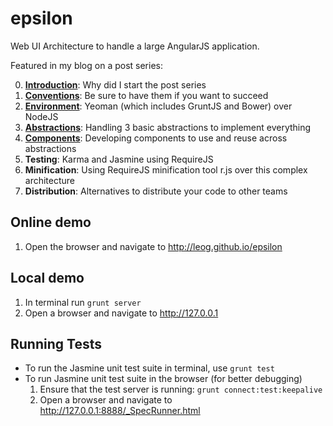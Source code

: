 # epsilon
Web UI Architecture to handle a large AngularJS application.

Featured in my blog on a post series:

0. [**Introduction**](http://leog.me/log/large-angularjs-app-introduction): Why did I start the post series
1. [**Conventions**](http://leog.me/log/large-angularjs-app-conventions): Be sure to have them if you want to succeed
2. [**Environment**](http://leog.me/log/large-angularjs-app-environment): Yeoman (which includes GruntJS and Bower) over NodeJS
3. [**Abstractions**](http://leog.me/log/large-angularjs-app-abstractions): Handling 3 basic abstractions to implement everything
4. [**Components**](http://leog.me/log/large-angularjs-app-components): Developing components to use and reuse across abstractions
5. **Testing**: Karma and Jasmine using RequireJS
6. **Minification**: Using RequireJS minification tool r.js over this complex architecture
7. **Distribution**: Alternatives to distribute your code to other teams

## Online demo
1. Open the browser and navigate to http://leog.github.io/epsilon

## Local demo
1. In terminal run `grunt server`
2. Open a browser and navigate to http://127.0.0.1

## Running Tests
- To run the Jasmine unit test suite in terminal, use `grunt test`
- To run Jasmine unit test suite in the browser (for better debugging)
     1. Ensure that the test server is running: `grunt connect:test:keepalive`
     2. Open a browser and navigate to http://127.0.0.1:8888/_SpecRunner.html
